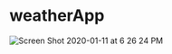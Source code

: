 # weatherApp
![Screen Shot 2020-01-11 at 6 26 24 PM](https://user-images.githubusercontent.com/42676022/72224701-3ad69600-3532-11ea-9e89-c37b3135f58a.jpg)

